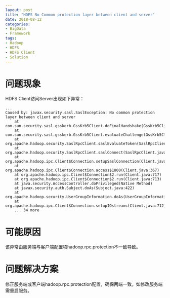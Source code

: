 ```yaml
---
layout: post
title: "HDFS No Common protection layer between client and server"
date: 2018-08-12
categories: 
- BigData
- Framework
tags: 
- Hadoop
- HDFS
- HDFS Client
- Solution
---
```


# 问题现象

HDFS Client访问Server出现如下异常：

	...
	Caused by: javax.security.sasl.SaslException: No common protection layer between client and server
        at com.sun.security.sasl.gsskerb.GssKrb5Client.doFinalHandshake(GssKrb5Client.java:251)
        at com.sun.security.sasl.gsskerb.GssKrb5Client.evaluateChallenge(GssKrb5Client.java:186)
        at org.apache.hadoop.security.SaslRpcClient.saslEvaluateToken(SaslRpcClient.java:483)
        at org.apache.hadoop.security.SaslRpcClient.saslConnect(SaslRpcClient.java:427)
        at org.apache.hadoop.ipc.Client$Connection.setupSaslConnection(Client.java:552)
        at org.apache.hadoop.ipc.Client$Connection.access$1800(Client.java:367)
        at org.apache.hadoop.ipc.Client$Connection$2.run(Client.java:717)
        at org.apache.hadoop.ipc.Client$Connection$2.run(Client.java:713)
        at java.security.AccessController.doPrivileged(Native Method)
        at javax.security.auth.Subject.doAs(Subject.java:422)
        at org.apache.hadoop.security.UserGroupInformation.doAs(UserGroupInformation.java:1614)
        at org.apache.hadoop.ipc.Client$Connection.setupIOstreams(Client.java:712)
        ... 34 more

# 可能原因

该异常由服务端与客户端配置项hadoop.rpc.protection不一致导致。

# 问题解决方案

修正服务端或客户端hadoop.rpc.protection配置，确保两端一致。如修改服务端需重启服务。